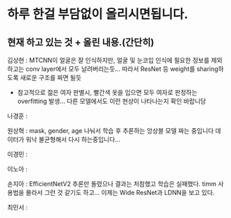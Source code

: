 # 하루 한걸 부담없이 올리시면됩니다.

## 현재 하고 있는 것 + 올린 내용.(간단히)

김상현 : MTCNN이 얼굴은 잘 인식하지만, 얼굴 및 눈코입 인식에 필요한 정보를 제외하고는 conv layer에서 모두 날려버리는듯... 따라서 ResNet 등 weight를 sharing하도록 새로운 구조를 짜면 될듯

* 참고적으로 젊은 여자 판별시, 빨간색 옷을 입으면 모두 여자로 판정하는 overfitting 발생... 다른 모델에서도 이런 현상이 나타나는지 확인 바랍니당

나경훈 : 

원상혁 : mask, gender, age 나눠서 학습 후 추론하는 앙상블 모델 짜는 중입니다 데이터가 워낙 불균형해서 다시 하는중입니다...

이경민 : 

이노아 : 

손지아 : EfficientNetV2 추론만 돌렸으나 결과는 처참했고 학습은 실패했다. timm 사용법을 몰라서 그런 것 같기도 하고... 이제는 Wide ResNet과 LDNN을 보고 있다.

최민서 : 

